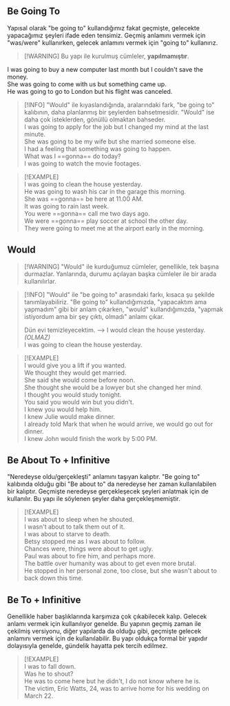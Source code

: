 ## Be Going To  
Yapısal olarak "be going to" kullandığımız fakat geçmişte, gelecekte yapacağımız şeyleri ifade eden tensimiz. Geçmiş anlamını vermek için "was/were" kullanırken, gelecek anlamını vermek için "going to" kullanırız.  

> [!WARNING] Bu yapı ile kurulmuş cümleler, **yapılmamıştır**.  

I was going to buy a new computer last month but I couldn't save the money.  
She was going to come with us but something came up.  
He was going to go to London but his flight was canceled.  

> [!INFO] "Would" ile kıyaslandığında, aralarındaki fark, "be going to" kalıbının, daha planlanmış bir şeylerden bahsetmesidir. "Would"  ise daha çok isteklerden, gönüllü olmaktan bahseder.  
> I was going to apply for the job but I changed my mind at the last minute.  
> She was going to be my wife but she married someone else.  
> I had a feeling that something was going to happen.  
> What was I ==gonna== do today?  
> I was going to watch the movie footages.  

> [!EXAMPLE]  
> I was going to clean the house yesterday.  
> He was going to wash his car in the garage this morning.  
> She was ==gonna== be here at 11.00 AM.  
> It was going to rain last week.  
> You were ==gonna== call me two days ago.  
> We were ==gonna== play soccer at school the other day.  
> They were going to meet me at the airport early in the morning.  

## Would  

> [!WARNING]  "Would" ile kurduğumuz cümleler, genellikle, tek başına durmazlar. Yanlarında, durumu açılayan başka cümleler ile bir arada kullanılırlar.  

> [!INFO] "Would" ile "be going to" arasındaki farkı, kısaca şu şekilde tanımlayabiliriz. "Be going to" kullandığımızda, "yapacaktım ama yapmadım" gibi bir anlam çıkarken, "would" kullandığımızda, "yapmak istiyordum ama bir şey çıktı, olmadı" anlamı çıkar.  
>  
> Dün evi temizleyecektim. --> I would clean the house yesterday. *(OLMAZ)*  
> I was going to clean the house yesterday.  

> [!EXAMPLE]  
> I would give you a lift if you wanted.  
> We thought they would get married.  
> She said she would come before noon.  
> She thought she would be a lowyer but she changed her mind.  
> I thought you would study tonight.  
> You said you would win but you didn't.  
> I knew you would help him.  
> I knew Julie would make dinner.  
> I already told Mark that when he would arrive, we would go out for dinner.  
> I knew John would finish the work by 5:00 PM.  

## Be About To + Infinitive  
"Neredeyse oldu/gerçekleşti" anlamını taşıyan kalıptır. "Be going to" kalıbında olduğu gibi "Be about to" da neredeyse her zaman kullanılabilen bir kalıptır. Geçmişte neredeyse gerçekleşecek şeyleri anlatmak için de kullanılır. Bu yapı ile söylenen şeyler daha gerçekleşmemiştir.  

> [!EXAMPLE]  
> I was about to sleep when he shouted.  
> I wasn't about to talk them out of it.  
> I was  about to starve to death.  
> Betsy stopped me as I was about to follow.  
> Chances were, things were about to get ugly.  
> Paul was about to fire him, and perhaps more.  
> The battle over humanity was about to get even more brutal.  
> He stopped in her personal zone, too close, but she wasn't about to back down this time.  

## Be To + Infinitive  
Genellikle haber başlıklarında karşımıza çok çıkabilecek kalıp. Gelecek anlamı vermek için kullanılıyor genelde. Bu yapının geçmiş zaman ile çekilmiş versiyonu, diğer yapılarda da olduğu gibi, geçmişte gelecek anlamını vermek için de kullanılabilir. Bu yapı oldukça formal bir yapıdır dolayısıyla genelde, gündelik hayatta pek tercih edilmez.  

> [!EXAMPLE]  
> I was to fall down.  
> Was he to shout?  
> He was to come here but he didn't, I do not know where he is.  
> The victim, Eric Watts, 24, was to arrive home for his wedding on March 22.  

